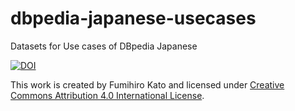 # dbpedia-japanese-usecases
Datasets for Use cases of DBpedia Japanese

[![DOI](https://zenodo.org/badge/doi/10.5281/zenodo.48458.svg)](http://dx.doi.org/10.5281/zenodo.48458)

This work is created by Fumihiro Kato and licensed under [Creative Commons Attribution 4.0 International License](https://creativecommons.org/licenses/by/4.0/). 


